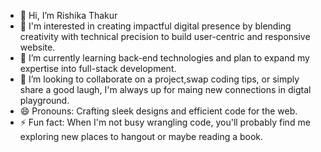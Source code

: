 - 👋 Hi, I’m Rishika Thakur
- 👀 I'm interested in creating impactful digital presence by blending creativity with technical precision to build user-centric and responsive website.
- 🌱 I’m currently learning back-end technologies and plan to expand my expertise into full-stack development.
- 💞️ I’m looking to collaborate on a project,swap coding tips, or simply share a good laugh, I'm always up for maing new connections in digtal playground.
- 😄 Pronouns: Crafting sleek designs and efficient code for the web.
- ⚡ Fun fact: When I'm not busy wrangling code, you'll probably find me exploring new places to hangout or maybe reading a book.

<!---
Rishika-108/Rishika-108 is a ✨ special ✨ repository because its `README.md` (this file) appears on your GitHub profile.
You can click the Preview link to take a look at your changes.
--->
